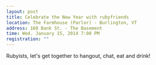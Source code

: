```yaml
---
layout: post
title: Celebrate the New Year with rubyfriends
location: The Farmhouse (Parlor) - Burlington, VT
address: 160 Bank St. - The Basement
time: Wed. January 15, 2014 7:00 PM
registration: ""
---
```


Rubyists, let's get together to hangout, chat, eat and drink!
